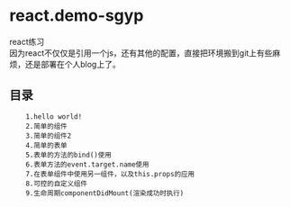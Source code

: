 ﻿# react.demo-sgyp
react练习
<br>
因为react不仅仅是引用一个js，还有其他的配置，直接把环境搬到git上有些麻烦，还是部署在个人blog上了。
<br>
## 目录
		1.hello world!
		2.简单的组件
		3.简单的组件2
		4.简单的表单
		5.表单的方法的bind()使用
		6.表单方法的event.target.name使用
		7.在表单组件中使用另一组件，以及this.props的应用
		8.可控的自定义组件
		9.生命周期componentDidMount(渲染成功时执行)
##